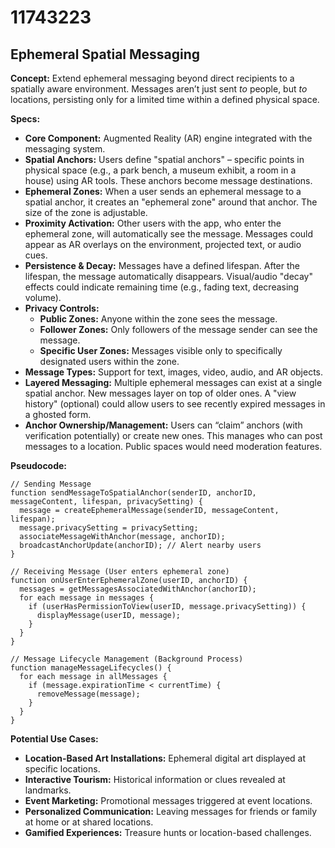 # 11743223

## Ephemeral Spatial Messaging

**Concept:** Extend ephemeral messaging beyond direct recipients to a spatially aware environment. Messages aren’t just sent *to* people, but *to* locations, persisting only for a limited time within a defined physical space.

**Specs:**

*   **Core Component:** Augmented Reality (AR) engine integrated with the messaging system.
*   **Spatial Anchors:** Users define "spatial anchors" – specific points in physical space (e.g., a park bench, a museum exhibit, a room in a house) using AR tools. These anchors become message destinations.
*   **Ephemeral Zones:** When a user sends an ephemeral message to a spatial anchor, it creates an "ephemeral zone" around that anchor.  The size of the zone is adjustable.
*   **Proximity Activation:**  Other users with the app, who enter the ephemeral zone, will automatically see the message. Messages could appear as AR overlays on the environment, projected text, or audio cues.
*   **Persistence & Decay:** Messages have a defined lifespan. After the lifespan, the message automatically disappears. Visual/audio "decay" effects could indicate remaining time (e.g., fading text, decreasing volume).
*   **Privacy Controls:**
    *   **Public Zones:**  Anyone within the zone sees the message.
    *   **Follower Zones:** Only followers of the message sender can see the message.
    *   **Specific User Zones:**  Messages visible only to specifically designated users within the zone.
*   **Message Types:** Support for text, images, video, audio, and AR objects.
*   **Layered Messaging:** Multiple ephemeral messages can exist at a single spatial anchor.  New messages layer on top of older ones.  A "view history" (optional) could allow users to see recently expired messages in a ghosted form.
*   **Anchor Ownership/Management:** Users can “claim” anchors (with verification potentially) or create new ones.  This manages who can post messages to a location.  Public spaces would need moderation features.

**Pseudocode:**

```
// Sending Message
function sendMessageToSpatialAnchor(senderID, anchorID, messageContent, lifespan, privacySetting) {
  message = createEphemeralMessage(senderID, messageContent, lifespan);
  message.privacySetting = privacySetting;
  associateMessageWithAnchor(message, anchorID);
  broadcastAnchorUpdate(anchorID); // Alert nearby users
}

// Receiving Message (User enters ephemeral zone)
function onUserEnterEphemeralZone(userID, anchorID) {
  messages = getMessagesAssociatedWithAnchor(anchorID);
  for each message in messages {
    if (userHasPermissionToView(userID, message.privacySetting)) {
      displayMessage(userID, message);
    }
  }
}

// Message Lifecycle Management (Background Process)
function manageMessageLifecycles() {
  for each message in allMessages {
    if (message.expirationTime < currentTime) {
      removeMessage(message);
    }
  }
}
```

**Potential Use Cases:**

*   **Location-Based Art Installations:**  Ephemeral digital art displayed at specific locations.
*   **Interactive Tourism:**  Historical information or clues revealed at landmarks.
*   **Event Marketing:**  Promotional messages triggered at event locations.
*   **Personalized Communication:** Leaving messages for friends or family at home or at shared locations.
*   **Gamified Experiences:** Treasure hunts or location-based challenges.